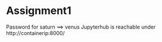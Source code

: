 # Assignment1

Password for saturn ==> venus
Jupyterhub is reachable under http://containerip:8000/
